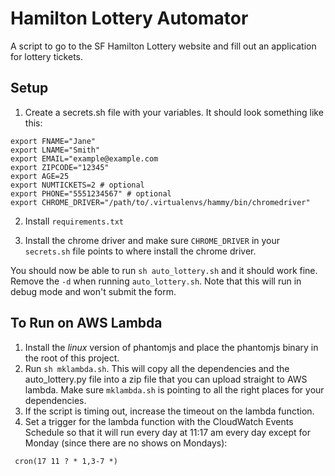 # Hamilton Lottery Automator

A script to go to the SF Hamilton Lottery website and fill out an application for lottery tickets.

## Setup
1. Create a secrets.sh file with your variables. It should look something like this:
```
export FNAME="Jane"
export LNAME="Smith"
export EMAIL="example@example.com
export ZIPCODE="12345"
export AGE=25
export NUMTICKETS=2 # optional
export PHONE="5551234567" # optional
export CHROME_DRIVER="/path/to/.virtualenvs/hammy/bin/chromedriver"
```

2. Install `requirements.txt`

3. Install the chrome driver and make sure `CHROME_DRIVER` in your `secrets.sh` file points to where
install the chrome driver.

You should now be able to run `sh auto_lottery.sh` and it should work fine. Remove the `-d` when
running `auto_lottery.sh`. Note that this will run in debug mode and won't submit the form.

## To Run on AWS Lambda
1. Install the _*linux*_ version of phantomjs and place the phantomjs binary in the root of this
project.
1. Run `sh mklambda.sh`. This will copy all the dependencies and the auto_lottery.py file into a
zip file that you can upload straight to AWS lambda. Make sure `mklambda.sh` is pointing to all the
right places for your dependencies.
1. If the script is timing out, increase the timeout on the lambda function.
1. Set a trigger for the lambda function with the CloudWatch Events Schedule so that it will run
every day at 11:17 am every day except for Monday (since there are no shows on Mondays):
```
 cron(17 11 ? * 1,3-7 *)
```